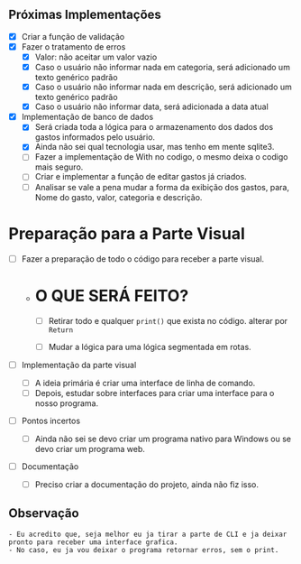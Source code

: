 ## Próximas Implementações

- [x] Criar a função de validação
- [x] Fazer o tratamento de erros
    - [x] Valor: não aceitar um valor vazio
    - [x] Caso o usuário não informar nada em categoria, será adicionado um texto genérico padrão
    - [x] Caso o usuário não informar nada em descrição, será adicionado um texto genérico padrão
    - [x] Caso o usuário não informar data, será adicionada a data atual

- [x] Implementação de banco de dados
    - [x] Será criada toda a lógica para o armazenamento dos dados dos gastos informados pelo usuário.
    - [x] Ainda não sei qual tecnologia usar, mas tenho em mente sqlite3.
    - [ ] Fazer a implementação de With no codigo, o mesmo deixa o codigo mais seguro.
    - [ ] Criar e implementar a função de editar gastos já criados.
    - [ ] Analisar se vale a pena mudar a forma da exibição dos gastos, para, Nome do gasto, valor, categoria e descrição.  

# Preparação para a Parte Visual

- [ ] Fazer a preparação de todo o código para receber a parte visual.

    - # O QUE SERÁ FEITO?

        - [ ] Retirar todo e qualquer `print()` que exista no código. alterar por `Return`

        - [ ] Mudar a lógica para uma lógica segmentada em rotas.
 

- [ ] Implementação da parte visual
    - [ ] A ideia primária é criar uma interface de linha de comando.
    - [ ] Depois, estudar sobre interfaces para criar uma interface para o nosso programa.

- [ ] Pontos incertos
    - [ ] Ainda não sei se devo criar um programa nativo para Windows ou se devo criar um programa web.

- [ ] Documentação
    - [ ] Preciso criar a documentação do projeto, ainda não fiz isso.



## Observação 
    - Eu acredito que, seja melhor eu ja tirar a parte de CLI e ja deixar pronto para receber uma interface grafica. 
    - No caso, eu ja vou deixar o programa retornar erros, sem o print.